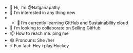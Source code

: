 - 👋 Hi, I’m @Natganapathy
- 👀 I’m interested in any thing new
- - 🌱 I’m currently learning GitHub and Sustainability cloud
- 💞️ I’m looking to collaborate on Selling GitHub
- 📫 How to reach me: ping me
- 😄 Pronouns: She /her
- ⚡ Fun fact: Hey i play Hockey

<!---
Natganapathy/Natganapathy is a ✨ special ✨ repository because its `README.md` (this file) appears on your GitHub profile.
You can click the Preview link to take a look at your changes.
--->
